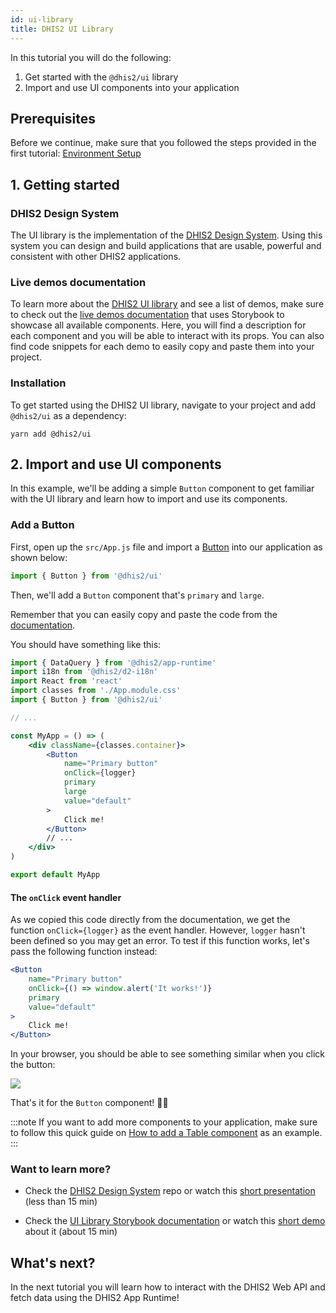 ```yaml
---
id: ui-library
title: DHIS2 UI Library
---
```


In this tutorial you will do the following:

1. Get started with the `@dhis2/ui` library
2. Import and use UI components into your application

## Prerequisites

Before we continue, make sure that you followed the steps provided in the first tutorial: [Environment Setup](/docs/tutorials/setup-env)

## 1. Getting started

### DHIS2 Design System

The UI library is the implementation of the [DHIS2 Design System](https://github.com/dhis2/design-system#dhis2-design-system). Using this system you can design and build applications that are usable, powerful and consistent with other DHIS2 applications.

### Live demos documentation

To learn more about the [DHIS2 UI library](https://ui.dhis2.nu/#/) and see a list of demos, make sure to check out the [live demos documentation](https://ui.dhis2.nu/demo/?path=/story/about-this-documentation-for-readers--page) that uses Storybook to showcase all available components. Here, you will find a description for each component and you will be able to interact with its props. You can also find code snippets for each demo to easily copy and paste them into your project.

### Installation

To get started using the DHIS2 UI library, navigate to your project and add `@dhis2/ui` as a dependency:

```shell
yarn add @dhis2/ui
```

## 2. Import and use UI components

In this example, we'll be adding a simple `Button` component to get familiar with the UI library and learn how to import and use its components.

### Add a Button

First, open up the `src/App.js` file and import a [Button](https://ui.dhis2.nu/demo/?path=/docs/actions-buttons-button--basic) into our application as shown below:

```js
import { Button } from '@dhis2/ui'
```

Then, we'll add a `Button` component that's `primary` and `large`.

Remember that you can easily copy and paste the code from the [documentation](https://ui.dhis2.nu/demo/?path=/docs/actions-buttons-button--basic).

You should have something like this:

```jsx {5,11-13} title="src/App.js"
import { DataQuery } from '@dhis2/app-runtime'
import i18n from '@dhis2/d2-i18n'
import React from 'react'
import classes from './App.module.css'
import { Button } from '@dhis2/ui'

// ...

const MyApp = () => (
    <div className={classes.container}>
        <Button
            name="Primary button"
            onClick={logger}
            primary
            large
            value="default"
        >
            Click me!
        </Button>
        // ...
    </div>
)

export default MyApp
```

#### The `onClick` event handler

As we copied this code directly from the documentation, we get the function `onClick={logger}` as the event handler. However, `logger` hasn't been defined so you may get an error. To test if this function works, let's pass the following function instead:

```jsx {3}
<Button
    name="Primary button"
    onClick={() => window.alert('It works!')}
    primary
    value="default"
>
    Click me!
</Button>
```

In your browser, you should be able to see something similar when you click the button:

![](./assets/ui-button.png)

That's it for the `Button` component! 👏🏽

:::note
If you want to add more components to your application, make sure to follow this quick guide on [How to add a Table component](/docs/guides/ui-table) as an example.
:::

### Want to learn more?

-   Check the [DHIS2 Design System](https://github.com/dhis2/design-system#dhis2-design-system) repo or watch this [short presentation](https://youtu.be/Brvi4DsIRN8?list=PLo6Seh-066Rze0f3zo-mIRRueKdhw4Vnm&t=43) (less than 15 min)

-   Check the [UI Library Storybook documentation](https://ui.dhis2.nu/demo/?path=/docs/about-this-documentation-for-readers--page) or watch this [short demo](https://youtu.be/Brvi4DsIRN8?list=PLo6Seh-066Rze0f3zo-mIRRueKdhw4Vnm&t=802) about it (about 15 min)

## What's next?

In the next tutorial you will learn how to interact with the DHIS2 Web API and fetch data using the DHIS2 App Runtime!
